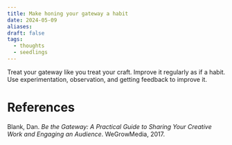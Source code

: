 ```yaml
---
title: Make honing your gateway a habit
date: 2024-05-09
aliases: 
draft: false
tags:
  - thoughts
  - seedlings
---
```

Treat your gateway like you treat your craft. Improve it regularly as if a habit. Use experimentation, observation, and getting feedback to improve it.

# References

Blank, Dan. _Be the Gateway: A Practical Guide to Sharing Your Creative Work and Engaging an Audience_. WeGrowMedia, 2017.